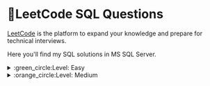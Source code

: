 # 🔸LeetCode SQL Questions
[LeetCode](https://leetcode.com/) is the platform to expand your knowledge and prepare for technical interviews.

Here you'll find my SQL solutions in MS SQL Server.

<details>
     <summary>:green_circle:Level: Easy</summary>

## Solved:heavy_check_mark: 
    
#### :zap:[1873. Calculate Special Bonus](https://leetcode.com/problems/calculate-special-bonus/)
Write an SQL query to calculate the bonus of each employee. The bonus of an employee is ```100%``` of their salary if the ID of the employee is **an odd number** and **the employee name does not start with the character** ```'M'```. The bonus of an employee is ```0``` otherwise.
Return the result table ordered by ```employee_id```.
```sql
SELECT employee_id, 
CASE
    WHEN employee_id % 2 != 0 AND NAME NOT LIKE 'M%' THEN salary
    ELSE 0
END AS bonus
FROM Employees
ORDER BY employee_id;
```
**Output:**
| employee_id | bonus |
| ----------- | ----- |
| 2           | 0     |
| 3           | 0     |
| 7           | 7400  |
| 8           | 0     |
| 9           | 7700  |

#### :zap:[610. Triangle Judgement](https://leetcode.com/problems/triangle-judgement/)
Write an SQL query to report for every three line segments whether they can form a triangle.
Return the result table in **any order**.
```sql
SELECT x, y, z,
CASE 
    WHEN x + y > z AND x + z > y AND z + y > x THEN 'Yes'
    ELSE 'No'
END AS triangle
FROM Triangle;
```

**Output:**
| x  | y  | z  | triangle |
| -- | -- | -- | -------- |
| 13 | 15 | 30 | No       |
| 10 | 20 | 15 | Yes      |

#### :zap:[196. Delete Duplicate Emails](https://leetcode.com/problems/delete-duplicate-emails/)
Write an SQL query to **delete** all the duplicate emails, keeping only one unique email with the smallest ```id```. Note that you are supposed to write a ```DELETE``` statement and not a ```SELECT``` one.

```sql
DELETE P1
FROM Person P1, Person P2
WHERE P1.email = P2.Email AND P1.Id > P2.Id;
```
**Output:**
| id | email            |
| -- | ---------------- |
| 1  | john@example.com |
| 2  | bob@example.com  |


#### :zap:[1280. Students and Examinations](https://leetcode.com/problems/students-and-examinations/) 
Write an SQL query to find the number of times each student attended each exam.
Return the result table ordered by **student_id** and **subject_name**.
```sql

SELECT st.student_id, st.student_name, sb.subject_name, COUNT(exam.subject_name) AS attended_exams
FROM Students AS st
CROSS JOIN Subjects AS sb
LEFT JOIN Examinations AS exam
ON st.student_id = exam.student_id AND sb.subject_name = exam.subject_name
GROUP BY st.student_id, st.student_name, sb.subject_name

```
**Output:**
| student_id | student_name | subject_name | attended_exams |
| ---------- | ------------ | ------------ | -------------- |
| 1          | Alice        | Math         | 3              |
| 1          | Alice        | Physics      | 2              |
| 1          | Alice        | Programming  | 1              |
| 2          | Bob          | Math         | 1              |
| 2          | Bob          | Physics      | 0              |
| 2          | Bob          | Programming  | 1              |
| 6          | Alex         | Math         | 0              |
| 6          | Alex         | Physics      | 0              |
| 6          | Alex         | Programming  | 0              |
| 13         | John         | Math         | 1              |
| 13         | John         | Physics      | 1              |
| 13         | John         | Programming  | 1              |



#### :zap:[1211.Queries Quality and Percentage](https://leetcode.com/problems/queries-quality-and-percentage/)
We define ```query``` quality as:
```The average of the ratio between query rating and its position.```
We also define ```poor query percentage``` as:
```The percentage of all queries with rating less than 3.```
Write an SQL query to find each ```query_name```, the ```quality``` and ```poor_query_percentage```.
Both ```quality``` and ```poor_query_percentage``` should be **rounded to 2 decimal places**.
```sql
SELECT query_name,
        ROUND(SUM(rating / CONVERT(DECIMAL(5,2), position)) / COUNT(query_name),2) AS quality,
        ROUND(SUM(IIF(RATING < 3, 1, 0)) * 100 /CONVERT(DECIMAL(5,2),COUNT(query_name)), 2)  AS poor_query_percentage

FROM Queries
GROUP BY query_name;
```
**Output:**
| query_name | quality | poor_query_percentage |
| ---------- | ------- | --------------------- |
| Cat        | 0.66    | 33.33                 |
| Dog        | 2.5     | 33.33                 |

#### :zap:[619.Biggest Single Number](https://leetcode.com/problems/biggest-single-number/)
A **single number** is a number that appeared only once in the ```MyNumbers``` table.
Write an SQL query to report the largest **single number**. If there is no single number, report ```null```.
```sql
SELECT MAX(x.num) AS num
FROM(
  SELECT num, COUNT(num) AS count_num
  FROM MyNumbers
  GROUP BY num
  HAVING COUNT(num) < 2
) AS x
```

**Output:**
| num |
| --- |
| 6   |

#### :zap:[1179. Reformat Department Table](https://leetcode.com/problems/reformat-department-table/)
Write an SQL query to reformat the table such that there is a department id column and a revenue column **for each month**.
```sql
SELECT  id, 
SUM(IIF(month = 'Jan', revenue, NULL)) AS Jan_Revenue,
SUM(IIF(month = 'Feb', revenue, NULL)) AS Feb_Revenue,
SUM(IIF(month = 'Mar', revenue, NULL)) AS Mar_Revenue,
SUM(IIF(month = 'Apr', revenue, NULL)) AS Apr_Revenue,
SUM(IIF(month = 'May', revenue, NULL)) AS May_Revenue,
SUM(IIF(month = 'Jun', revenue, NULL)) AS Jun_Revenue,
SUM(IIF(month = 'Jul', revenue, NULL)) AS Jul_Revenue,
SUM(IIF(month = 'Aug', revenue, NULL)) AS Aug_Revenue,
SUM(IIF(month = 'Sep', revenue, NULL)) AS Sep_Revenue,
SUM(IIF(month = 'Oct', revenue, NULL)) AS Oct_Revenue,
SUM(IIF(month = 'Nov', revenue, NULL)) AS Nov_Revenue,
SUM(IIF(month = 'Dec', revenue, NULL)) AS Dec_Revenue
FROM Department
GROUP BY id;
```
**Output:**

| id | Jan_Revenue | Feb_Revenue | Mar_Revenue | Apr_Revenue | May_Revenue | Jun_Revenue | Jul_Revenue | Aug_Revenue | Sep_Revenue | Oct_Revenue | Nov_Revenue | Dec_Revenue |
| -- | ----------- | ----------- | ----------- | ----------- | ----------- | ----------- | ----------- | ----------- | ----------- | ----------- | ----------- | ----------- |
| 1  | 8000        | 7000        | 6000        | null        | null        | null        | null        | null        | null        | null        | null        | null        |
| 2  | 9000        | null        | null        | null        | null        | null        | null        | null        | null        | null        | null        | null        |
| 3  | null        | 10000       | null        | null        | null        | null        | null        | null        | null        | null        | null        | null        |

#### :zap:[1141. User Activity for the Past 30 Days I](https://leetcode.com/problems/user-activity-for-the-past-30-days-i/)
Write an SQL query to find the daily active user count for a period of ```30``` days ending ```2019-07-27``` inclusively. A user was active on someday if they made at least one activity on that day.
```sql
SELECT activity_date AS day, COUNT(DISTINCT user_id) AS active_users
FROM Activity
WHERE activity_date between DATEADD(day, -29, '2019-07-27') AND '2019-07-27'
GROUP BY activity_date
HAVING COUNT(DISTINCT user_id) > 0;
```
**Output:**
| day        | active_users |
| ---------- | ------------ |
| 2019-07-20 | 2            |
| 2019-07-21 | 2            |

#### :zap:[1084. Sales Analysis III](https://leetcode.com/problems/sales-analysis-iii/)
Write an SQL query that reports the **products** that were **only** sold in the first quarter of ```2019```. That is, between ```2019-01-01``` and ```2019-03-31``` inclusive.

```sql
SELECT  DISTINCT S.product_id,P.product_name
FROM Sales AS S
LEFT JOIN Product AS P
ON s.product_id = p.product_id
WHERE S.product_id NOT IN (SELECT product_id
                          FROM Sales
                          WHERE sale_date < '2019-01-01' or sale_date > '2019-03-31')
```

**Output:**
| product_id | product_name |
| ---------- | ------------ |
| 1          | S8           |

#### :zap:[1667. Fix Names in a Table](https://leetcode.com/problems/fix-names-in-a-table/)
Write an SQL query to fix the names so that only the first character is uppercase and the rest are lowercase.
Return the result table ordered by ```user_id```.
```sql
SELECT user_id, (UPPER(LEFT(name, 1)) + LOWER(SUBSTRING(name, 2, LEN(name)))) AS name
FROM Users
ORDER BY user_id;
```
**Output:**
| user_id | name  |
| ------- | ----- |
| 1       | Alice |
| 2       | Bob   |

#### :zap:[181. Employees Earning More Than Their Managers](https://leetcode.com/problems/employees-earning-more-than-their-managers/)
Write an SQL query to find the employees who earn more than their managers.
```sql
SELECT name AS Employee
FROM Employee as e
WHERE salary > (SELECT salary FROM Employee  WHERE id = e.managerID)
```
**Output:**
| Employee |
| -------- |
| Joe      |

#### :zap:[182. Duplicate Emails](https://leetcode.com/problems/duplicate-emails/)
Write an SQL query to report all the duplicate emails. Note that it's guaranteed that the email field is not NULL.
```sql
SELECT email
FROM Person
GROUP BY email
HAVING COUNT(email) > 1; 
```
**Output:**
| email   |
| ------- |
| a@b.com |

#### :zap:[183. Customers Who Never Order](https://leetcode.com/problems/customers-who-never-order/)
Write an SQL query to report all customers who never order anything.
```sql
SELECT C.name AS Customers
FROM Customers AS C
LEFT JOIN Orders AS O
ON C.id = O.customerId
WHERE O.id IS NULL;
```
**Output:**
| Customers |
| --------- |
| Henry     |
| Max       |

#### :zap:[197. Rising Temperature](https://leetcode.com/problems/rising-temperature/)
Write an SQL query to find all dates' ```Id``` with higher temperatures compared to its previous dates (yesterday).
```sql
SELECT w.id AS Id
FROM Weather w
JOIN Weather yesterday
ON DATEDIFF(DAY, yesterday.recordDate, w.recordDate) = 1
WHERE w.temperature > yesterday.temperature;
```
**Output:**
| Id |
| -- |
| 2  |
| 4  |

#### :zap:[577. Employee Bonus](https://leetcode.com/problems/employee-bonus/)
Write an SQL query to report the name and bonus amount of each employee with a bonus **less than** ```1000```.

```sql
SELECT E.name, B.bonus
FROM Employee AS E
LEFT JOIN Bonus AS B
ON E.empId = B.empId
WHERE B.bonus < 1000 OR B.bonus IS NULL;
```
**Output:**
| name | bonus |
| ---- | ----- |
| Brad | null  |
| John | null  |
| Dan  | 500   |

#### :zap:[584. Find Customer Referee](https://leetcode.com/problems/find-customer-referee/)
Write an SQL query to report the names of the customer that are not referred by the customer with ```id = 2```.
```sql
SELECT name
FROM Customer
WHERE referee_id != 2 OR referee_id IS NULL;
```
**Output:**
| name |
| ---- |
| Will |
| Jane |
| Bill |
| Zack |

#### :zap:[586. Customer Placing the Largest Number of Orders](https://leetcode.com/problems/customer-placing-the-largest-number-of-orders/)
Write an SQL query to find the ```customer_number``` for the customer who has placed **the largest number of orders**.
The test cases are generated so that **exactly one customer** will have placed more orders than any other customer.

```sql
SELECT TOP 1 customer_number
FROM Orders
GROUP BY customer_number
ORDER BY COUNT(customer_number) DESC;
```
**Output:**
| customer_number |
| --------------- |
| 3               |

#### :zap:[607. Sales Person](https://leetcode.com/problems/sales-person/)
Write an SQL query to report the names of all the salespersons who did not have any orders related to the company with the name **"RED"**.
```sql
SELECT  DISTINCT S.name
FROM SalesPerson AS S
LEFT JOIN Orders AS O
ON S.sales_id = O.sales_id
WHERE S.sales_id NOT IN (
    SELECT DISTINCT o.sales_id
    FROM Orders o
    INNER JOIN Company c ON o.com_id = c.com_id
    WHERE c.name = 'RED'
)
```
**Output:**
| name |
| ---- |
| Alex |
| Amy  |
| Mark |

#### :zap:[620. Not Boring Movies](https://leetcode.com/problems/not-boring-movies/)
Write an SQL query to report the movies with an odd-numbered ID and a description that is not ```"boring"```.
Return the result table ordered by ```rating``` **in descending order**.
```sql
SELECT *
FROM Cinema
WHERE id % 2 != 0 AND description NOT IN (
  SELECT description FROM Cinema WHERE description = 'boring'
)
ORDER BY rating DESC;
```
**Output:**
| id | movie      | description | rating |
| -- | ---------- | ----------- | ------ |
| 5  | House card | Interesting | 9.1    |
| 1  | War        | great 3D    | 8.9    |

#### :zap:[1050. Actors and Directors Who Cooperated At Least Three Times](https://leetcode.com/problems/actors-and-directors-who-cooperated-at-least-three-times/)
Write a SQL query for a report that provides the pairs ```(actor_id, director_id)``` where the actor has cooperated with the director at least three times.
```sql
SELECT actor_id, director_id
FROM ActorDirector
GROUP BY actor_id, director_id
HAVING COUNT(actor_id)>=3;
```
**Output:**
| actor_id | director_id |
| -------- | ----------- |
| 1        | 1           |

#### :zap:[1075. Project Employees I](https://leetcode.com/problems/project-employees-i/)
Write an SQL query that reports the **average** experience years of all the employees for each project, **rounded to 2 digits**.
```sql
SELECT p.project_id, ROUND(AVG(CAST(e.experience_years AS decimal(5,2))), 2) AS  average_years
FROM Project AS p
JOIN Employee AS e
ON p.employee_id = e.employee_id
GROUP BY p.project_id;
```
**Output:**
| project_id | average_years |
| ---------- | ------------- |
| 1          | 2             |
| 2          | 2.5           |

#### :zap:[1148. Article Views I](https://leetcode.com/problems/article-views-i/)
Write an SQL query to find all the authors that viewed at least one of their own articles.
Return the result table sorted by ```id``` in ascending order.

```sql
SELECT DISTINCT author_id AS id
FROM Views
WHERE author_id = viewer_id;
```
**Output:**
| id |
| -- |
| 4  |
| 7  |

#### :zap:[1251. Average Selling Price](https://leetcode.com/problems/average-selling-price/)
Write an SQL query to find the average selling price for each product. ```average_price``` should be **rounded to 2 decimal places**.
```sql
SELECT p.product_id, ROUND(SUM(p.price * u.units) / CONVERT(decimal(7,2), SUM(u.units)), 2) AS average_price
FROM Prices AS p
JOIN UnitsSold AS u 
ON p.product_id = u.product_id
WHERE u.purchase_date between p.start_date AND p.end_date
GROUP BY p.product_id;
```
**Output:**
| product_id | average_price |
| ---------- | ------------- |
| 1          | 6.96          |
| 2          | 16.96         |

#### :zap:[1327. List the Products Ordered in a Period](https://leetcode.com/problems/list-the-products-ordered-in-a-period/)
```sql
WITH CTE_unit AS (
  SELECT p.product_name, SUM(o.unit) AS unit
  FROM Products AS p
  JOIN Orders AS o
  ON p.product_id = o.product_id
  WHERE MONTH(o.order_date) = '02' AND YEAR(o.order_date) = '2020' 
  GROUP BY p.product_name
)

SELECT *
FROM CTE_unit
WHERE unit >=100
```

**Output:**
| product_name       | unit |
| ------------------ | ---- |
| Leetcode Kit       | 100  |
| Leetcode Solutions | 130  |

#### :zap:[1484. Group Sold Products By The Date](https://leetcode.com/problems/group-sold-products-by-the-date/)
Write an SQL query to find for each date the number of different products sold and their names.
The sold products names for each date should be sorted lexicographically.
Return the result table ordered by ```sell_date```.
```sql
with CTE_DISTINCT AS
(
    SELECT DISTINCT sell_date, product
    FROM Activities
)

SELECT sell_date, COUNT(DISTINCT product) AS num_sold, STRING_AGG(product, ',') WITHIN GROUP (ORDER BY product) AS products
FROM CTE_DISTINCT
GROUP BY sell_date
ORDER BY sell_date;
```
**Output:**
| sell_date  | num_sold | products                     |
| ---------- | -------- | ---------------------------- |
| 2020-05-30 | 3        | Basketball,Headphone,T-Shirt |
| 2020-06-01 | 2        | Bible,Pencil                 |
| 2020-06-02 | 1        | Mask                         |

#### :zap:[1527. Patients With a Condition](https://leetcode.com/problems/patients-with-a-condition/)
Write an SQL query to report the patient_id, patient_name and conditions of the patients who have Type I Diabetes. Type I Diabetes always starts with ```DIAB1``` prefix.

```sql
SELECT patient_id, patient_name, conditions
FROM Patients
WHERE conditions LIKE 'DIAB1%' OR conditions LIKE '% DIAB1%' OR conditions LIKE '%DIAB1';
```
**Output:**
| patient_id | patient_name | conditions   |
| ---------- | ------------ | ------------ |
| 3          | Bob          | DIAB100 MYOP |
| 4          | George       | ACNE DIAB100 |

#### :zap:[1795. Rearrange Products Table](https://leetcode.com/problems/rearrange-products-table/)
Write an SQL query to rearrange the ```Products``` table so that each row has ```(product_id, store, price)```. If a product is not available in a store, do **not** include a row with that ```product_id``` and ```store``` combination in the result table.
```sql
SELECT product_id, 'store1' AS store, store1 AS price
FROM Products
WHERE store1 IS NOT NULL
UNION 
SELECT product_id, 'store2' AS store, store2 AS price
FROM Products
WHERE store2 IS NOT NULL
UNION 
SELECT product_id, 'store3' AS store, store3 AS price
FROM Products
WHERE store3 IS NOT NULL;
```
**Output:**
| product_id | store  | price |
| ---------- | ------ | ----- |
| 0          | store1 | 95    |
| 0          | store2 | 100   |
| 0          | store3 | 105   |
| 1          | store1 | 70    |
| 1          | store3 | 80    |


#### :zap:[1965. Employees With Missing Information](https://leetcode.com/problems/employees-with-missing-information/)
Write an SQL query to report the IDs of all the employees with **missing information**. The information of an employee is missing if:
- The employee's **name** is missing, or
- The employee's **salary** is missing.
Return the result table ordered by ```employee_id``` in **ascending order**.
```sql
--1--
SELECT employee_id
FROM Employees
WHERE employee_id NOT IN (SELECT employee_id FROM Salaries)

UNION

SELECT employee_id
FROM Salaries
WHERE employee_id NOT IN (SELECT employee_id FROM Employees)
ORDER BY employee_id;

--2--
SELECT concat(e.employee_id, s.employee_id) AS employee_id
FROM Employees AS e
FULL JOIN Salaries AS s
ON e.employee_id = s.employee_id
WHERE name IS NULL OR salary IS NULL
ORDER BY 1 ASC;
```
     
**Output:**
| employee_id |
| ----------- |
| 1           |
| 2           |

#### :zap:[1517. Find Users With Valid E-Mails](https://leetcode.com/problems/find-users-with-valid-e-mails/description/)
Write an SQL query to find the users who have **valid emails**.
A valid e-mail has a prefix name and a domain where:

- **The prefix name** is a string that may contain letters (upper or lower case), digits, underscore `'_'`, period `'.'`, and/or dash `'-'`. The prefix name must start with a letter.
- The domain is `'@leetcode.com'`.
```sql
SELECT user_id, name, mail FROM Users 
WHERE mail LIKE '[a-z]%@leetcode.com' 
AND user_id NOT IN (SELECT user_id FROM Users WHERE mail LIKE '%[^a-z0-9._-]%@leetcode.com')
```
**Output:**
| user_id | name      | mail                    |
| ------- | --------- | ----------------------- |
| 1       | Winston   | winston@leetcode.com    |
| 3       | Annabelle | bella-@leetcode.com     |
| 4       | Sally     | sally.come@leetcode.com |
     
</details>

<details>
     <summary>:orange_circle:Level: Medium</summary>
     
## Solved:heavy_check_mark: 
#### :zap:[176. Second Highest Salary](https://leetcode.com/problems/second-highest-salary/)
Write an SQL query to report the second highest salary from the ```Employee``` table. If there is no second highest salary, the query should report ```null```.
```sql
SELECT MAX(salary) AS SecondHighestSalary
FROM Employee
WHERE salary != (SELECT MAX(salary) FROM Employee);
```
**Output:**
| SecondHighestSalary |
| ------------------- |
| 200                 |
</details>

 


